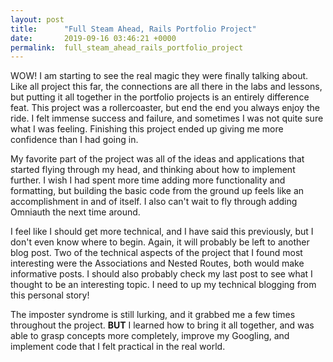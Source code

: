 ```yaml
---
layout: post
title:      "Full Steam Ahead, Rails Portfolio Project"
date:       2019-09-16 03:46:21 +0000
permalink:  full_steam_ahead_rails_portfolio_project
---
```



WOW! I am starting to see the real magic they were finally talking about. Like all project this far, the connections are all there in the labs and lessons, but putting it all together in the portfolio projects is an entirely difference feat. This project was a rollercoaster, but end the end you always enjoy the ride. I felt immense success and failure, and sometimes I was not quite sure what I was feeling. Finishing this project ended up giving me more confidence than I had going in.

My favorite part of the project was all of the ideas and applications that started flying through my head, and thinking about how to implement further. I wish I had spent more time adding more functionality and formatting, but building the basic code from the ground up feels like an accomplishment in and of itself. I also can't wait to fly through adding Omniauth the next time around.

I feel like I should get more technical, and I have said this previously, but I don't even know where to begin. Again, it will probably be left to another blog post. Two of the technical aspects of the project that I found most interesting were the Associations and Nested Routes, both would make informative posts. I should also probably check my last post to see what I thought to be an interesting topic. I need to up my technical blogging from this personal story!

The imposter syndrome is still lurking, and it grabbed me a few times throughout the project. **BUT** I learned how to bring it all together, and was able to grasp concepts more completely, improve my Googling, and implement code that I felt practical in the real world.


